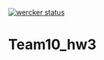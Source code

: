 [![wercker status](https://app.wercker.com/status/c1d7f007fde9ea3a6c003beedd960454/m "wercker status")](https://app.wercker.com/project/bykey/c1d7f007fde9ea3a6c003beedd960454)

# Team10_hw3
